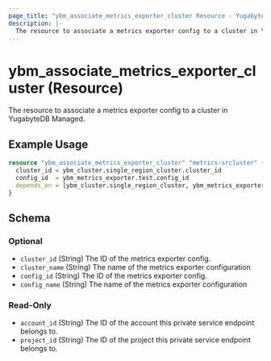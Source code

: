 ```yaml
---
page_title: "ybm_associate_metrics_exporter_cluster Resource - YugabyteDB Managed"
description: |-
  The resource to associate a metrics exporter config to a cluster in YugabyteDB Managed.
---
```


# ybm_associate_metrics_exporter_cluster (Resource)

The resource to associate a metrics exporter config to a cluster in YugabyteDB Managed.


## Example Usage

```terraform
resource "ybm_associate_metrics_exporter_cluster" "metrics-srcluster" {
  cluster_id = ybm_cluster.single_region_cluster.cluster_id
  config_id  = ybm_metrics_exporter.test.config_id
  depends_on = [ybm_cluster.single_region_cluster, ybm_metrics_exporter.test]
}
```

<!-- schema generated by tfplugindocs -->
## Schema

### Optional

- `cluster_id` (String) The ID of the metrics exporter config.
- `cluster_name` (String) The name of the metrics exporter configuration
- `config_id` (String) The ID of the metrics exporter config.
- `config_name` (String) The name of the metrics exporter configuration

### Read-Only

- `account_id` (String) The ID of the account this private service endpoint belongs to.
- `project_id` (String) The ID of the project this private service endpoint belongs to.